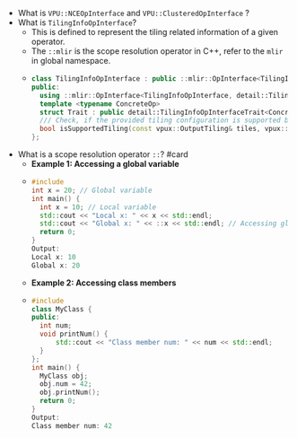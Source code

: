 - What is `VPU::NCEOpInterface` and `VPU::ClusteredOpInterface` ?
- What is `TilingInfoOpInterface`?
	- This is defined to represent the tiling related information of a given operator.
	- The `::mlir` is the scope resolution operator in C++, refer to the `mlir` in global namespace.
	- ```c++
	  class TilingInfoOpInterface : public ::mlir::OpInterface<TilingInfoOpInterface, detail::TilingInfoOpInterfaceInterfaceTraits> {
	  public:
	    using ::mlir::OpInterface<TilingInfoOpInterface, detail::TilingInfoOpInterfaceInterfaceTraits>::OpInterface;
	    template <typename ConcreteOp>
	    struct Trait : public detail::TilingInfoOpInterfaceTrait<ConcreteOp> {};
	    /// Check, if the provided tiling configuration is supported by the operation implementation
	    bool isSupportedTiling(const vpux::OutputTiling& tiles, vpux::TilingMode tilingMode, vpux::Logger log);
	  };
	  ```
- What is a scope resolution operator `::`? #card
	- **Example 1: Accessing a global variable**
	- ```c++
	  #include 
	  int x = 20; // Global variable
	  int main() {
	    int x = 10; // Local variable
	    std::cout << "Local x: " << x << std::endl;
	    std::cout << "Global x: " << ::x << std::endl; // Accessing global 'x'
	    return 0;
	  }
	  Output:
	  Local x: 10
	  Global x: 20
	  ```
	- **Example 2: Accessing class members**
	- ```c++
	  #include 
	  class MyClass {
	  public:
	    int num;
	    void printNum() {
	        std::cout << "Class member num: " << num << std::endl;
	    }
	  };
	  int main() {
	    MyClass obj;
	    obj.num = 42;
	    obj.printNum();
	    return 0;
	  }
	  Output:
	  Class member num: 42
	  ```